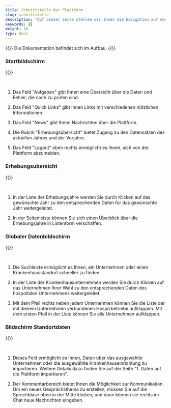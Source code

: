 ```yaml
---
title: Schnittstelle der Plattform
slug: schnittstelle
description: "Auf dieser Seite stellen wir Ihnen die Navigation auf der Erhebungsplattform SpiGes vor."
keywords: []
weight: 10
type: docs
---
```


{{<alert color="info">}}
Die Dokumentation befindet sich im Aufbau.
{{</alert>}}


### Startbildschirm

{{<insertImage image="ecran_accueil.png" class="bord img_full">}}

&nbsp;

1. Das Feld "Aufgaben" gibt Ihnen eine Übersicht über die Daten und Fehler, die noch zu prüfen sind. 

2. Das Feld "Quick Links" gibt Ihnen Links mit verschiedenen nützlichen Informationen.

3. Das Feld "News" gibt Ihnen Nachrichten über die Plattform.

4. Die Rubrik "Erhebungsübersicht" bietet Zugang zu den Datensätzen des aktuellen Jahres und der Vorjahre. 

5. Das Feld "Logout" oben rechts ermöglicht es Ihnen, sich von der Plattform abzumelden. 

### Erhebungsubersicht

{{<insertImage image="ecran_erhebungsubersicht.png" class="bord img_full">}}

&nbsp;

1. In der Liste der Erhebungsjahre werden Sie durch Klicken auf das gewünschte Jahr zu den entsprechenden Daten für das gewünschte Jahr weitergeleitet.

2. In der Seitenleiste können Sie sich einen Überblick über die Erhebungsjahre in Listenform verschaffen.

### Globaler Datenbildschirm

{{<insertImage image="ecran_donnees.png" class="bord img_full">}}

&nbsp;

1. Die Suchleiste ermöglicht es Ihnen, ein Unternehmen oder einen Krankenhausstandort schneller zu finden.

2. In der Liste der Krankenhausunternehmen werden Sie durch Klicken auf das Unternehmen Ihrer Wahl zu den entsprechenden Daten des hospoitalen Unternehmens weitergeleitet.

3. Mit dem Pfeil rechts neben jedem Unternehmen können Sie die Liste der mit diesem Unternehmen verbundenen Hospizbetriebe aufklappen. Mit dem ersten Pfeil in der Liste können Sie alle Unternehmen aufklappen.

### Bildschirm Standortdaten

{{<insertImage image="donnees_site.png" class="bord img_full">}}

&nbsp;

1. Dieses Feld ermöglicht es Ihnen, Daten über das ausgewählte Unternehmen oder die ausgewählte Krankenhauseinrichtung zu importieren. Weitere Details dazu finden Sie auf der Seite "1. Daten auf die Plattform importieren".

2. Der Kommentarbereich bietet Ihnen die Möglichkeit zur Kommunikation. Um ein neues Gesprächsthema zu erstellen, müssen Sie auf die Sprechblase oben in der Mitte klicken, und dann können sie rechts im Chat neue Nachrichten eingeben. 